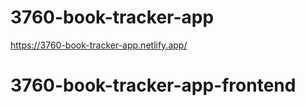 # 3760-book-tracker-app

https://3760-book-tracker-app.netlify.app/
# 3760-book-tracker-app-frontend
